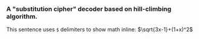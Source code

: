 ### A "substitution cipher" decoder based on hill-climbing algorithm.
This sentence uses `$` delimiters to show math inline:  $\sqrt{3x-1}+(1+x)^2$
